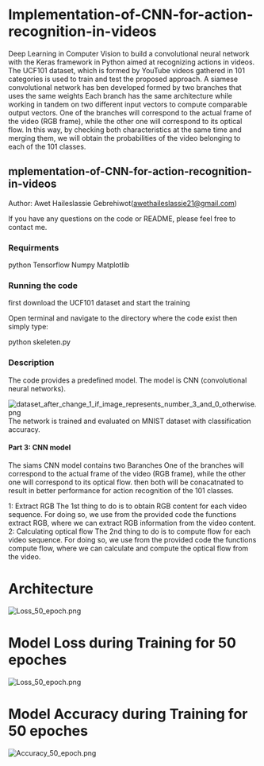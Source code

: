 # Implementation-of-CNN-for-action-recognition-in-videos
Deep Learning in Computer Vision to build a convolutional neural network with the Keras framework in Python aimed at recognizing actions in videos.  The UCF101 dataset, which is formed by YouTube videos gathered in 101 categories is used to train and test the proposed approach.
A siamese convolutional network has ben developed formed by two branches that uses the same weights Each branch has the same architecture while working in tandem on two different input vectors to compute comparable output vectors. One of the branches will correspond to the actual frame of the video (RGB frame), while the other one will correspond to its optical flow. In this way, by checking both characteristics at the same time and merging them, we will obtain the probabilities of the video belonging to each of the 101 classes.

## mplementation-of-CNN-for-action-recognition-in-videos

Author: Awet Haileslassie Gebrehiwot(awethaileslassie21@gmail.com)

If you have any questions on the code or README, please feel free to contact me.

### Requirments
python 
Tensorflow
Numpy
Matplotlib

### Running the code 
first download the UCF101 dataset  and start the training

Open terminal and navigate to the directory where the code exist
then simply type:

python skeleten.py


### Description

The code provides a predefined model.
The  model is CNN (convolutional neural networks).

![dataset_after_change_1_if_image_represents_number_3_and_0_otherwise.png](https://github.com/awethaileslassie/awet_mnist_pytorch/blob/master/dataset_after_change_"1"_if_image_represents_number_3_and_"0"_otherwise.png)
The network is trained and evaluated on MNIST dataset with classification accuracy. 


#### Part 3: CNN model

The siams CNN model contains two Baranches
One of the branches will correspond to the actual frame of the video (RGB frame), while the other one will correspond to its optical flow. then both will be conacatnated to result in better performance for action recognition of the 101 classes.

1: Extract RGB 
The 1st thing to do is to obtain RGB content for each video sequence. For doing so, we use from the provided
code the functions extract RGB, where we can extract RGB information from the video content.
2: Calculating optical flow
The 2nd thing to do is to compute flow for each video sequence. For doing so, we use from the provided code the
functions compute flow, where we can calculate and compute the optical flow from the video.

# Architecture
![Loss_50_epoch.png](https://github.com/awethaileslassie/awet_mnist_pytorch/blob/master/Loss_50_epoch.png)


# Model Loss during Training for 50 epoches 
![Loss_50_epoch.png](https://github.com/awethaileslassie/awet_mnist_pytorch/blob/master/Loss_50_epoch.png)

# Model Accuracy during Training for 50 epoches
![Accuracy_50_epoch.png](https://github.com/awethaileslassie/awet_mnist_pytorch/blob/master/Accuracy_50_epoch.png)
